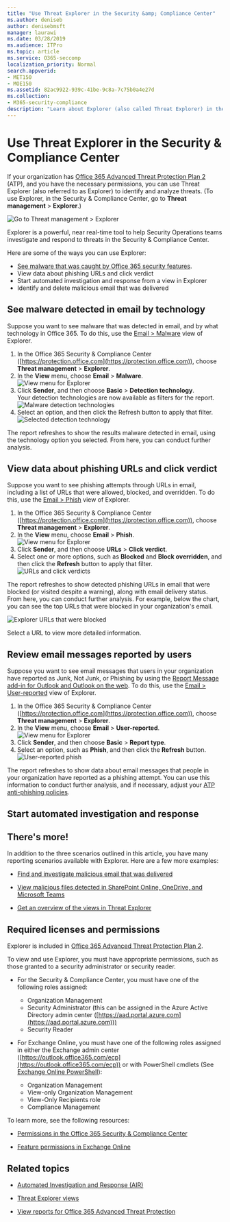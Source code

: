 ```yaml
---
title: "Use Threat Explorer in the Security &amp; Compliance Center"
ms.author: deniseb
author: denisebmsft
manager: laurawi
ms.date: 03/28/2019
ms.audience: ITPro
ms.topic: article
ms.service: O365-seccomp
localization_priority: Normal
search.appverid:
- MET150
- MOE150
ms.assetid: 82ac9922-939c-41be-9c8a-7c75b0a4e27d
ms.collection: 
- M365-security-compliance
description: "Learn about Explorer (also called Threat Explorer) in the Security &amp; Compliance Center."
---
```


# Use Threat Explorer in the Security &amp; Compliance Center

If your organization has [Office 365 Advanced Threat Protection Plan 2](office-365-ti.md) (ATP), and you have the necessary permissions, you can use Threat Explorer (also referred to as Explorer) to identify and analyze threats. (To use Explorer, in the Security &amp; Compliance Center, go to **Threat management** \> **Explorer**.)

![Go to Threat management \> Explorer](media/cab32fa2-66f1-4ad5-bc1d-2bac4dbeb48c.png)

Explorer is a powerful, near real-time tool to help Security Operations teams investigate and respond to threats in the Security &amp; Compliance Center.

Here are some of the ways you can use Explorer:
- [See malware that was caught by Office 365 security features](#see-malware-detected-in-email-by-technology). 
- View data about phishing URLs and click verdict
- Start automated investigation and response from a view in Explorer
- Identify and delete malicious email that was delivered

## See malware detected in email by technology

Suppose you want to see malware that was detected in email, and by what technology in Office 365. To do this, use the [Email > Malware](threat-explorer-views.md#email--malware) view of Explorer.

1. In the Office 365 Security & Compliance Center ([https://protection.office.com](https://protection.office.com)), choose **Threat management** > **Explorer**.
2. In the **View** menu, choose **Email** > **Malware**.<br/>![View menu for Explorer](media/ExplorerViewEmailMalwareMenu.png)<br/>
3. Click **Sender**, and then choose **Basic** > **Detection technology**.<br/>Your detection technologies are now available as filters for the report.<br/>![Malware detection technologies](media/ExplorerEmailMalwareDetectionTech.png)<br/> 
4. Select an option, and then click the Refresh button to apply that filter.<br/>![Selected detection technology](media/ExplorerEmailMalwareDetectionTechATP.png)<br/> 

The report refreshes to show the results malware detected in email, using the technology option you selected. From here, you can conduct further analysis.

## View data about phishing URLs and click verdict

Suppose you want to see phishing attempts through URLs in email, including a list of URLs that were allowed, blocked, and overridden. To do this, use the [Email > Phish](threat-explorer-views.md#email--phish) view of Explorer.

1. In the Office 365 Security & Compliance Center ([https://protection.office.com](https://protection.office.com)), choose **Threat management** > **Explorer**.
2. In the **View** menu, choose **Email** > **Phish**.<br/>![View menu for Explorer](media/ExplorerViewEmailPhishMenu.png)<br/>
3. Click **Sender**, and then choose **URLs** > **Click verdict**.
4. Select one or more options, such as **Blocked** and **Block overridden**, and then click the **Refresh** button to apply that filter.<br/>![URLs and click verdicts](media/ThreatExplorerEmailPhishClickVerdictOptions.png)<br/>

The report refreshes to show detected phishing URLs in email that were blocked (or visited despite a warning), along with email delivery status. From here, you can conduct further analysis. For example, below the chart, you can see the top URLs that were blocked in your organization's email. 

![Explorer URLs that were blocked](media/ExplorerPhishClickVerdictURLs.png) 

Select a URL to view more detailed information.

## Review email messages reported by users

Suppose you want to see email messages that users in your organization have reported as Junk, Not Junk, or Phishing by using the [Report Message add-in for Outlook and Outlook on the web](enable-the-report-message-add-in.md). To do this, use the [Email > User-reported](threat-explorer-views.md#email--user-reported) view of Explorer.

1. In the Office 365 Security & Compliance Center ([https://protection.office.com](https://protection.office.com)), choose **Threat management** > **Explorer**.
2. In the **View** menu, choose **Email** > **User-reported**.<br/>![View menu for Explorer](media/ExplorerViewMenuEmailUserReported.png)<br/>
3. Click **Sender**, and then choose **Basic** > **Report type**.
4. Select an option, such as **Phish**, and then click the **Refresh** button. <br/>![User-reported phish](media/EmailUserReportedReportType.png)<br/> 

The report refreshes to show data about email messages that people in your organization have reported as a phishing attempt. You can use this information to conduct further analysis, and if necessary, adjust your [ATP anti-phishing policies](set-up-anti-phishing-policies.md).

## Start automated investigation and response

## There's more!

In addition to the three scenarios outlined in this article, you have many reporting scenarios available with Explorer. Here are a few more examples:

- [Find and investigate malicious email that was delivered](investigate-malicious-email-that-was-delivered.md)

- [View malicious files detected in SharePoint Online, OneDrive, and Microsoft Teams](malicious-files-detected-in-spo-odb-or-teams.md)

- [Get an overview of the views in Threat Explorer](threat-explorer-views.md)

## Required licenses and permissions

Explorer is included in [Office 365 Advanced Threat Protection Plan 2](office-365-ti.md). 

To view and use Explorer, you must have appropriate permissions, such as those granted to a security administrator or security reader. 

- For the Security &amp; Compliance Center, you must have one of the following roles assigned:
    - Organization Management
    - Security Administrator (this can be assigned in the Azure Active Directory admin center ([https://aad.portal.azure.com](https://aad.portal.azure.com)))
    - Security Reader

- For Exchange Online, you must have one of the following roles assigned in either the Exchange admin center ([https://outlook.office365.com/ecp](https://outlook.office365.com/ecp)) or with PowerShell cmdlets (See [Exchange Online PowerShell](https://docs.microsoft.com/powershell/exchange/exchange-online/exchange-online-powershell?view=exchange-ps)):
    - Organization Management
    - View-only Organization Management
    - View-Only Recipients role
    - Compliance Management

To learn more, see the following resources:

- [Permissions in the Office 365 Security &amp; Compliance Center](permissions-in-the-security-and-compliance-center.md)

- [Feature permissions in Exchange Online](https://docs.microsoft.com/exchange/permissions-exo/feature-permissions)
  
## Related topics

- [Automated Investigation and Response (AIR)](automated-investigation-response-office.md)

- [Threat Explorer views](threat-explorer-views.md)

- [View reports for Office 365 Advanced Threat Protection](view-reports-for-atp.md)
